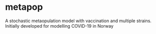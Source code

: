 # metapop

A stochastic metaopulation model with vaccination and multiple strains. Initially developed for modelling COVID-19 in Norway